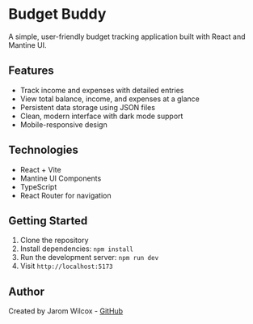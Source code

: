 # Budget Buddy

A simple, user-friendly budget tracking application built with React and Mantine UI.

## Features

- Track income and expenses with detailed entries
- View total balance, income, and expenses at a glance
- Persistent data storage using JSON files
- Clean, modern interface with dark mode support
- Mobile-responsive design

## Technologies

- React + Vite
- Mantine UI Components
- TypeScript
- React Router for navigation

## Getting Started

1. Clone the repository
2. Install dependencies: `npm install`
3. Run the development server: `npm run dev`
4. Visit `http://localhost:5173`

## Author

Created by Jarom Wilcox - [GitHub](https://github.com/wiljar00)
